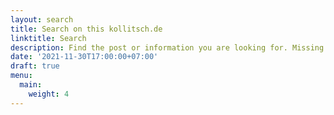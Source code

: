 ```yaml
---
layout: search
title: Search on this kollitsch.de
linktitle: Search
description: Find the post or information you are looking for. Missing something? Feel free to contact me!
date: '2021-11-30T17:00:00+07:00'
draft: true
menu:
  main:
    weight: 4
---
```

